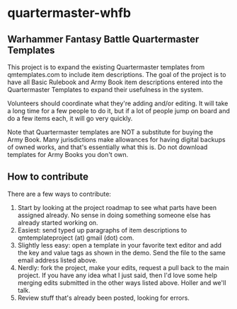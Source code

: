 # quartermaster-whfb

## Warhammer Fantasy Battle Quartermaster Templates

This project is to expand the existing Quartermaster templates from qmtemplates.com to include item descriptions. The goal of the project is to have all Basic Rulebook and Army Book item descriptions entered into the Quartermaster Templates to expand their usefulness in the system.

Volunteers should coordinate what they're adding and/or editing. It will take a long time for a few people to do it, but if a lot of people jump on board and do a few items each, it will go very quickly.

Note that Quartermaster templates are NOT a substitute for buying the Army Book. Many jurisdictions make allowances for having digital backups of owned works, and that's essentially what this is. Do not download templates for Army Books you don't own.

## How to contribute

There are a few ways to contribute:

  1. Start by looking at the project roadmap to see what parts have been assigned already. No sense in doing something someone else has already started working on.
  2. Easiest: send typed up paragraphs of item descriptions to qmtemplateproject (at) gmail (dot) com.
  3. Slightly less easy: open a template in your favorite text editor and add the key and value tags as shown in the demo. Send the file to the same email address listed above.
  4. Nerdly: fork the project, make your edits, request a pull back to the main project. If you have any idea what I just said, then I'd love some help merging edits submitted in the other ways listed above. Holler and we'll talk.
  5. Review stuff that's already been posted, looking for errors.